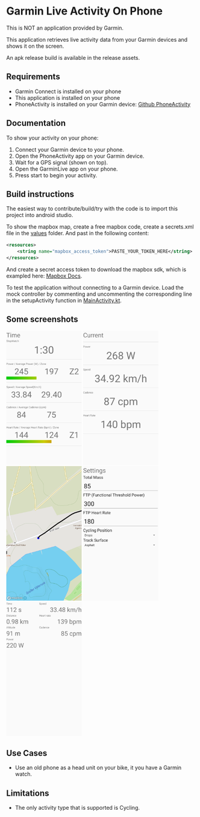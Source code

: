 # Garmin Live Activity On Phone

This is NOT an application provided by Garmin.

This application retrieves live activity data from your Garmin devices and shows it on the screen.

An apk release build is available in the release assets.

## Requirements
- Garmin Connect is installed on your phone
- This application is installed on your phone
- PhoneActivity is installed on your Garmin device: [Github PhoneActivity](https://github.com/basva923/PhoneAcitvity)

## Documentation
To show your activity on your phone:
1. Connect your Garmin device to your phone.
2. Open the PhoneActivity app on your Garmin device.
3. Wait for a GPS signal (shown on top).
4. Open the GarminLive app on your phone.
5. Press start to begin your activity.


## Build instructions
The easiest way to contribute/build/try with the code is to import this project into android studio.

To show the mapbox map, create a free mapbox code, create a secrets.xml file in the [values](app/src/main/res/values) folder. And past in the following content:
```xml
<resources>
    <string name="mapbox_access_token">PASTE_YOUR_TOKEN_HERE</string>
</resources>
```
And create a secret access token to download the mapbox sdk, which is exampled here: [Mapbox Docs](https://docs.mapbox.com/android/maps/overview/#install-the-maps-sdk).

To test the application without connecting to a Garmin device. Load the mock controller by commenting and uncommenting the corresponding line in the setupActivity function in [MainActivity.kt](app/src/main/java/com/github/basva923/garminphoneactivity/MainActivity.kt).

## Some screenshots
<img alt="Main screen with time, power, speed, heart rate and cadence" src="screenshots/large_overview.png" width="200px">
<img alt="The simple overview, power, speed, heart rate and cadence" src="screenshots/simple_overview.png" width="200px">
<img alt="The map with current location and track" src="screenshots/map.png" width="200px">
<img alt="The settings with mass, FTP, FTP heart rate, bike settings and road type" src="screenshots/settings.png" width="200px">
<img alt="The larger overview of some fields" src="screenshots/all_fields.png" width="200px">

## Use Cases
- Use an old phone as a head unit on your bike, it you have a Garmin watch.

## Limitations
- The only activity type that is supported is Cycling.
